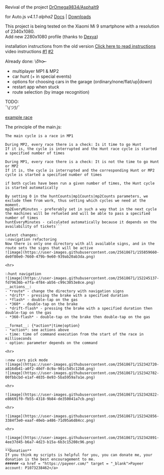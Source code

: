 Revival of the project <a href = "https://github.com/DrOmega9834/Asphalt9" target = "_blank">DrOmega9834\/Asphalt9</a>

for Auto.js *v4.1.1 alpha2* <a href = "https://hyb1996.github.io/AutoJs-Docs/#/?id=%e7%bb%bc%e8%bf%b0" target = "_blank">Docs</a> | <a href = "http://chorblack.top:8000/autojs/Auto.js-4.1.1%20Alpha2.apk" target = "_blank">Downloads</a>

This project is being tested on the Xiaomi Mi 9 smartphone with a resolution of 2340x1080.  
Add new 2280x1080 profile (thanks to <a href = "https://github.com/Dexya" target = "_blank">Dexya</a>)

installation instructions from the old version <a href = "./readme/README_EN.md" target = "_blank">Click here to read instructions</a>  
video instructions <a href = "https://www.youtube.com/watch?v=O-ROD0nzIhE" target = "_blank">#1</a> <a href = "https://www.youtube.com/watch?v=dC_V8fuvykQ" target = "_blank">#2</a>  

Already done: \ō͡≡o˞̶
- multiplayer MP1 & MP2
- car hunt (+ in special events)
- options for choosing cars in the garage (ordinary/none/flat/up|down)
- restart app when stuck
- route selection (by image recognition)

TODO:  
 ¯\\_(ツ)_/¯  

[example race](https://www.youtube.com/watch?v=yx-xXiE0fXM)

The principle of the main.js:  
```If Hunt + MP2 + MP1 are activated  
The main cycle is a race in MP1  

During MP2, every race there is a check: Is it time to go Hunt  
If it is, the cycle is interrupted and the Hunt race cycle is started a specified number of times  

During MP1, every race there is a check: It is not the time to go Hunt or MP2  
If it is, the cycle is interrupted and the corresponding Hunt or MP2 cycle is started a specified number of times  

if both cycles have been run a given number of times, the Hunt cycle is started automatically  
 
By setting 0 in the huntCounts|mp1Counts|mp2Counts parameters, we exclude them from work, thus setting which cycles we need at the moment.  
mp2EveryMinutes - preferably set in such a way that in the next cycle the machines will be refueled and will be able to pass a specified number of times  
huntEveryMinutes - calculated automatically because it depends on the availability of tickets```

Latest changes:  
💥navigation refactoring  
Now there is only one directory with all available signs, and in the route sets the signs that will be active 
![image](https://user-images.githubusercontent.com/25618671/155859660-de0f80e0-7660-479b-9e60-939ab20ab3da.png)

<hr>

💥hunt navigation
![image](https://user-images.githubusercontent.com/25618671/152245137-fd79636b-e7fa-4f84-ab56-c99c3053e8ce.png)
__actions__:
- *route* - change the directory with navigation signs  
- *drift* - pressing the brake with a specified duration  
- *flash* - double-tap on the gas  
- *360* - double-tap on the brake  
- *drift-flash* - pressing the brake with a specified duration then double-tap on the gas  
- *360-flash* - double-tap on the brake then double-tap on the gas  

__format__: {*action*|time|option}  
- *action*: see actions above
- time: time of command execution from the start of the race in milliseconds
- option: parameter depends on the command  

<hr>

💥new cars pick mode  
![image](https://user-images.githubusercontent.com/25618671/152342720-a816db41-a0f2-40df-8c9a-901c545c12b8.png)
![image](https://user-images.githubusercontent.com/25618671/152342782-00fbbcbd-e1af-4035-8e93-5ba5959a7a1e.png)

<hr>

![image](https://user-images.githubusercontent.com/25618671/152342822-e86691f0-fb55-4318-9b84-de350041a7cb.png)

<hr>

![image](https://user-images.githubusercontent.com/25618671/152342856-3384f3e0-eaaf-40eb-a486-71d95a6d84cc.png)

<hr>

![image](https://user-images.githubusercontent.com/25618671/152342891-4ee37d45-b6a7-4d23-b15a-6b3c15208c96.png)
___
**Donation**  
If you think my scripts is helpful for you, you can donate me, your donation is the best encouragement to me.  
###### <a href = "https://payeer.com/" target = "_blank">Payeer account: P1073238462</a>
